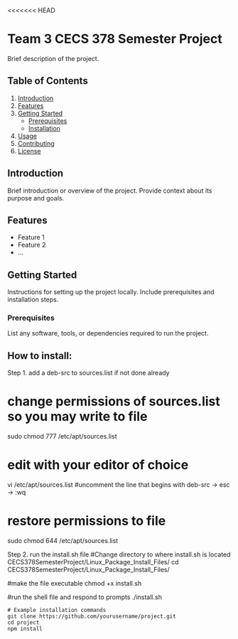 <<<<<<< HEAD

# Team 3 CECS 378 Semester Project

Brief description of the project.

## Table of Contents

1. [Introduction](#introduction)
2. [Features](#features)
3. [Getting Started](#getting-started)
    - [Prerequisites](#prerequisites)
    - [Installation](#installation)
4. [Usage](#usage)
5. [Contributing](#contributing)
6. [License](#license)

## Introduction

Brief introduction or overview of the project. Provide context about its purpose and goals.

## Features

- Feature 1
- Feature 2
- ...

## Getting Started

Instructions for setting up the project locally. Include prerequisites and installation steps.

### Prerequisites

List any software, tools, or dependencies required to run the project.

## How to install:

Step 1. add a deb-src to sources.list if not done already
# change permissions of sources.list so you may write to file
sudo chmod 777 /etc/apt/sources.list

# edit with your editor of choice
vi /etc/apt/sources.list
#uncomment the line that begins with deb-src -> esc -> :wq

# restore permissions to file
sudo chmod 644 /etc/apt/sources.list

Step 2. run the install.sh file 
#Change directory to where install.sh is located CECS378SemesterProject/Linux_Package_Install_Files/
cd CECS378SemesterProject/Linux_Package_Install_Files/

#make the file executable
chmod +x install.sh

#run the shell file and respond to prompts
./install.sh

```
# Example installation commands
git clone https://github.com/yourusername/project.git
cd project
npm install
